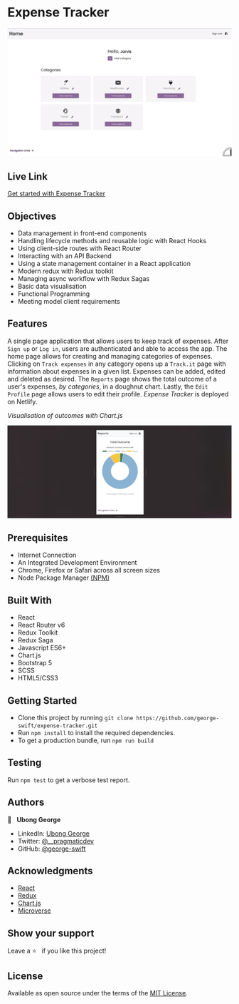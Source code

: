 # Expense Tracker
![](./public/images/home.png)
## Live Link
[Get started with Expense Tracker](https://redux-expense-tracker.netlify.app/)
## Objectives
- Data management in front-end components
- Handling lifecycle methods and reusable logic with React Hooks
- Using client-side routes with React Router
- Interacting with an API Backend
- Using a state management container in a React application
- Modern redux with Redux toolkit
- Managing async workflow with Redux Sagas
- Basic data visualisation
- Functional Programming
- Meeting model client requirements

## Features
A single page application that allows users to keep track of expenses. After `Sign up` or `Log in`, users are authenticated and able to access the app. The home page allows for creating and managing categories of expenses. Clicking on `Track expenses` in any category opens up a `Track.it` page with information about expenses in a given list. Expenses can be added, edited and deleted as desired. The `Reports` page shows the total outcome of a user's expenses, _by categories_, in a doughnut chart. Lastly, the `Edit Profile` page allows users to edit their profile. _Expense Tracker_ is deployed on Netlify.

_Visualisation of outcomes with Chart.js_

![](./public/images/reports.png)


## Prerequisites
- Internet Connection
- An Integrated Development Environment
- Chrome, Firefox or Safari across all screen sizes
- Node Package Manager [(NPM)](https://docs.npmjs.com/about-npm)

## Built With
- React
- React Router v6
- Redux Toolkit
- Redux Saga
- Javascript ES6+
- Chart.js
- Bootstrap 5
- SCSS
- HTML5/CSS3


## Getting Started
- Clone this project by running `git clone https://github.com/george-swift/expense-tracker.git`
- Run `npm install` to install the required dependencies.
- To get a production bundle, run `npm run build`

## Testing
Run `npm test` to get a verbose test report.

## Authors

👤 &nbsp; **Ubong George**
- LinkedIn: [Ubong George](https://www.linkedin.com/in/ubong-itok)
- Twitter: [@\_\_pragmaticdev](https://twitter.com/__pragmaticdev)
- GitHub: [@george-swift](https://github.com/george-swift)

## Acknowledgments

- [React](https://reactjs.org/)
- [Redux](https://redux.js.org/api/api-reference)
- [Chart.js](https://www.chartjs.org/docs/latest/getting-started/)
- [Microverse](https://www.microverse.org/)

## Show your support

Leave a :star:️ &nbsp; if you like this project!

## License

Available as open source under the terms of the [MIT License](https://opensource.org/licenses/MIT).